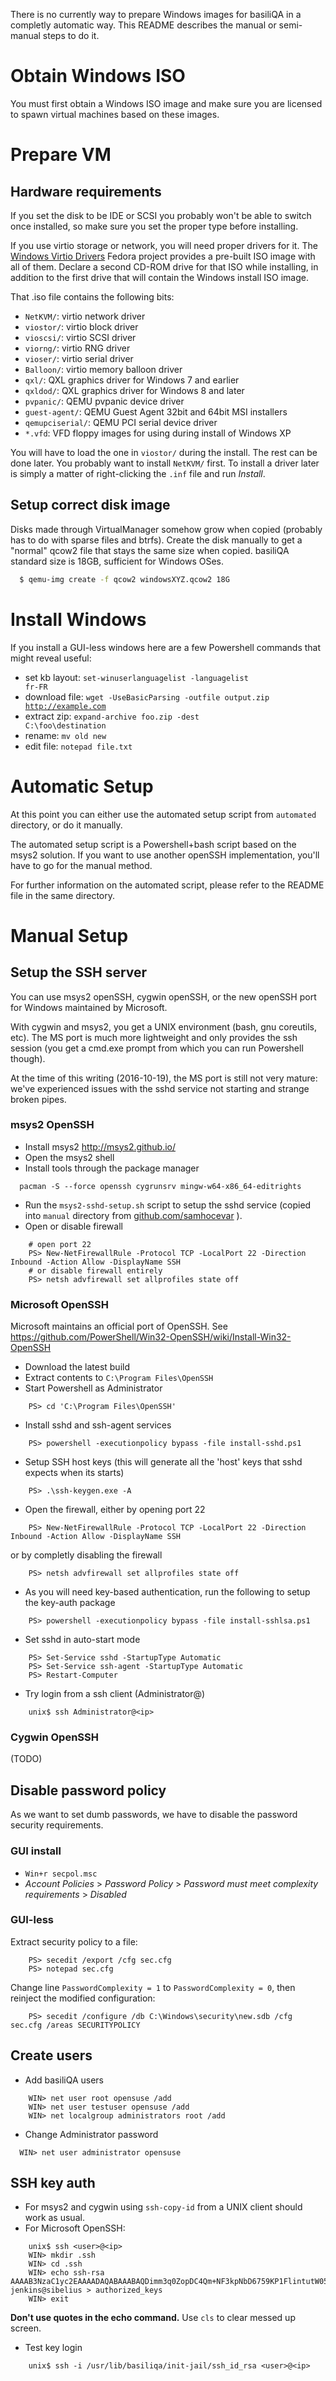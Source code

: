 There is no currently way to prepare Windows images
for basiliQA in a completly automatic way. This README
describes the manual or semi-manual steps to do it.


# Obtain Windows ISO

You must first obtain a Windows ISO image and make sure you are
licensed to spawn virtual machines based on these images.


# Prepare VM

## Hardware requirements

If you set the disk to be IDE or SCSI you probably won't be able to switch
once installed, so make sure you set the proper type before installing.

If you use virtio storage or network, you will need proper drivers for it. The
[Windows Virtio Drivers](https://fedoraproject.org/wiki/Windows_Virtio_Drivers)
Fedora project provides a pre-built ISO image with all of them. Declare
a second CD-ROM drive for that ISO while installing, in addition to the
first drive that will contain the Windows install ISO image.

That .iso file contains the following bits:
* `NetKVM/`: virtio network driver
* `viostor/`: virtio block driver
* `vioscsi/`: virtio SCSI driver
* `viorng/`: virtio RNG driver
* `vioser/`: virtio serial driver
* `Balloon/`: virtio memory balloon driver
* `qxl/`: QXL graphics driver for Windows 7 and earlier
* `qxldod/`: QXL graphics driver for Windows 8 and later
* `pvpanic/`: QEMU pvpanic device driver
* `guest-agent/`: QEMU Guest Agent 32bit and 64bit MSI installers
* `qemupciserial/`: QEMU PCI serial device driver
* `*.vfd`: VFD floppy images for using during install of Windows XP

You will have to load the one in `viostor/` during the install. The
rest can be done later. You probably want to install `NetKVM/` first. To
install a driver later is simply a matter of right-clicking the `.inf`
file and run _Install_.

## Setup correct disk image

Disks made through VirtualManager somehow grow when copied (probably has to
do with sparse files and btrfs). Create the disk manually to get a "normal"
qcow2 file that stays the same size when copied. basiliQA standard size
is 18GB, sufficient for Windows OSes.
```bash
  $ qemu-img create -f qcow2 windowsXYZ.qcow2 18G
```

# Install Windows

If you install a GUI-less windows here are a few Powershell commands that might reveal useful:

* set kb layout: <code>set-winuserlanguagelist -languagelist fr-FR</code>
* download file: <code>wget -UseBasicParsing -outfile output.zip http://example.com</code>
* extract zip: <code>expand-archive foo.zip -dest C:\foo\destination</code>
* rename: <code>mv old new</code>
* edit file: <code>notepad file.txt</code>


# Automatic Setup

At this point you can either use the automated setup script from
`automated` directory, or do it manually.

The automated setup script is a Powershell+bash script based on the msys2
solution. If you want to use another openSSH implementation, you'll have
to go for the manual method.

For further information on the automated script, please refer to the README
file in the same directory.


# Manual Setup

## Setup the SSH server

You can use msys2 openSSH, cygwin openSSH, or the new openSSH port for
Windows maintained by Microsoft.

With cygwin and msys2, you get a UNIX environment (bash, gnu coreutils, etc).
The MS port is much more lightweight and only provides the ssh session
(you get a cmd.exe prompt from which you can run Powershell though).

At the time of this writing (2016-10-19), the MS port is still not very
mature: we've experienced issues with the sshd service not starting and
strange broken pipes.

### msys2 OpenSSH

* Install msys2 http://msys2.github.io/
* Open the msys2 shell
* Install tools through the package manager
```
  pacman -S --force openssh cygrunsrv mingw-w64-x86_64-editrights
```
* Run the `msys2-sshd-setup.sh` script to setup the sshd service
  (copied into `manual` directory from
   [github.com/samhocevar](https://gist.github.com/samhocevar/00eec26d9e9988d080ac)
  ).
* Open or disable firewall
```
    # open port 22
    PS> New-NetFirewallRule -Protocol TCP -LocalPort 22 -Direction Inbound -Action Allow -DisplayName SSH
    # or disable firewall entirely
    PS> netsh advfirewall set allprofiles state off
```

### Microsoft OpenSSH

Microsoft maintains an official port of OpenSSH.
See https://github.com/PowerShell/Win32-OpenSSH/wiki/Install-Win32-OpenSSH

* Download the latest build
* Extract contents to <code>C:\Program Files\OpenSSH</code>
* Start Powershell as Administrator
```
    PS> cd 'C:\Program Files\OpenSSH'
```
* Install sshd and ssh-agent services
```
    PS> powershell -executionpolicy bypass -file install-sshd.ps1
```
* Setup SSH host keys (this will generate all the 'host' keys that sshd expects when its starts)
```
    PS> .\ssh-keygen.exe -A
```
* Open the firewall, either by opening port 22
```
    PS> New-NetFirewallRule -Protocol TCP -LocalPort 22 -Direction Inbound -Action Allow -DisplayName SSH
```
  or by completly disabling the firewall
```
    PS> netsh advfirewall set allprofiles state off
```
* As you will need key-based authentication, run the following to setup the key-auth package
```
    PS> powershell -executionpolicy bypass -file install-sshlsa.ps1
```
* Set sshd in auto-start mode
```
    PS> Set-Service sshd -StartupType Automatic
    PS> Set-Service ssh-agent -StartupType Automatic
    PS> Restart-Computer
```
* Try login from a ssh client (Administrator@<ip>)
```
    unix$ ssh Administrator@<ip>
```

### Cygwin OpenSSH

(TODO)

## Disable password policy

As we want to set dumb passwords, we have to disable the password security requirements.

### GUI install

* `Win+r secpol.msc`
* _Account Policies_ > _Password Policy_ > _Password must meet complexity requirements_ > _Disabled_

### GUI-less

Extract security policy to a file:
```
    PS> secedit /export /cfg sec.cfg
    PS> notepad sec.cfg
```
Change line `PasswordComplexity = 1` to `PasswordComplexity = 0`, then
reinject the modified configuration:
```
    PS> secedit /configure /db C:\Windows\security\new.sdb /cfg sec.cfg /areas SECURITYPOLICY
```

## Create users

* Add basiliQA users

```
    WIN> net user root opensuse /add
    WIN> net user testuser opensuse /add
    WIN> net localgroup administrators root /add
```

* Change Administrator password

```
  WIN> net user administrator opensuse
```

## SSH key auth

* For msys2 and cygwin using `ssh-copy-id` from a UNIX client should work as usual.
* For Microsoft OpenSSH:
```
    unix$ ssh <user>@<ip>
    WIN> mkdir .ssh
    WIN> cd .ssh
    WIN> echo ssh-rsa AAAAB3NzaC1yc2EAAAADAQABAAABAQDimm3q0ZopDC4Qm+NF3kpNbD6759KP1FlintutW05YCur0KmPYU3YfQ4pVtYpR0VXDx7oBF3vPXkV0GhVgRwTQResATNUW9l7MnUYjhnetcvb/NZFMxEJQmsTd1MFaX9qtIIGf9iJ0s2rudgoYI2KyZjR0Td+Zw1dtv3FAeFhtx0YgMA2JpJ3ZiJ18fmWMaKH/GlBnsvYaCe9jS8O4D8tZxsVA+JuVMj9wVC5xiscMpmyju4Rha3tggbnLU6XfAXTT0kb4x0xqj5DysA8UxGoe/nL3NSFUj6a+Ssfs45t5y5r8CzrEsxRr/La1jX/D0bntt8eh5m0qAwUSsVvTPxMB jenkins@sibelius > authorized_keys
    WIN> exit
```
  __Don't use quotes in the echo command.__ Use `cls` to clear messed up screen.
* Test key login
```
    unix$ ssh -i /usr/lib/basiliqa/init-jail/ssh_id_rsa <user>@<ip>
```
